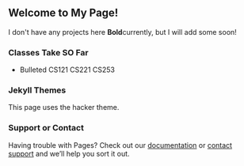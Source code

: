 ## Welcome to My Page!

I don't have any projects here **Bold**currently, but I will add some soon!

### Classes Take SO Far



- Bulleted
CS121
CS221
CS253


### Jekyll Themes

This page uses the hacker theme.

### Support or Contact

Having trouble with Pages? Check out our [documentation](https://help.github.com/categories/github-pages-basics/) or [contact support](https://github.com/contact) and we’ll help you sort it out.
